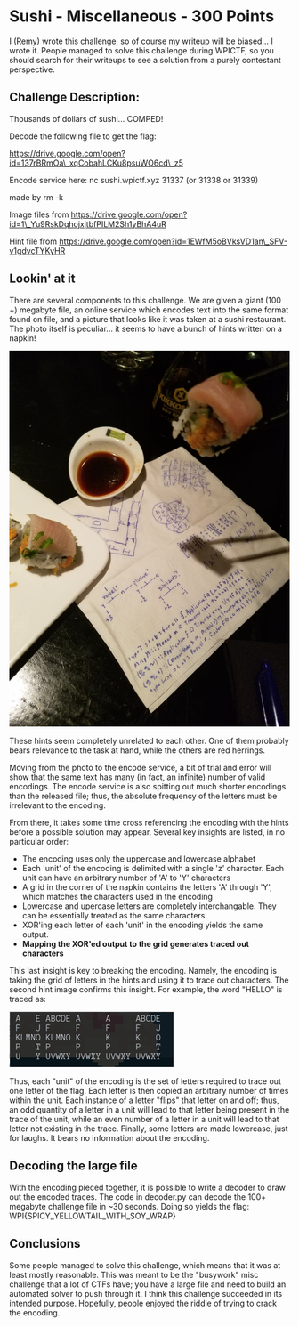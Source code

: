 # Sushi - Miscellaneous - 300 Points

I (Remy) wrote this challenge, so of course my writeup will be biased... I wrote it. People managed to solve this challenge during WPICTF, so you should search for their writeups to see a solution from a purely contestant perspective.

## Challenge Description:

Thousands of dollars of sushi... COMPED!

Decode the following file to get the flag:

https://drive.google.com/open?id=137rBRmOa\_xqCobahLCKu8psuWO6cd\_z5

Encode service here: nc sushi.wpictf.xyz 31337 (or 31338 or 31339)

made by rm -k

Image files from https://drive.google.com/open?id=1\_Yu9RskDqhojxjtbfPILM2Sh1yBhA4uR

Hint file from https://drive.google.com/open?id=1EWfM5oBVksVD1an\_SFV-v1gdvcTYKyHR

## Lookin' at it

There are several components to this challenge. We are given a giant (100 +) megabyte file, an online service which encodes text into the same format found on file, and a picture that looks like it was taken at a sushi restaurant. The photo itself is peculiar... it seems to have a bunch of hints written on a napkin!

![alt text](https://github.com/rkaldawy/writeups2019/blob/master/wpictf/sushi/hint.jpg "A Strange Hint")

These hints seem completely unrelated to each other. One of them probably bears relevance to the task at hand, while the others are red herrings.

Moving from the photo to the encode service, a bit of trial and error will show that the same text has many (in fact, an infinite) number of valid encodings. The encode service is also spitting out much shorter encodings than the released file; thus, the absolute frequency of the letters must be irrelevant to the encoding. 

From there, it takes some time cross referencing the encoding with the hints before a possible solution may appear. Several key insights are listed, in no particular order:

- The encoding uses only the uppercase and lowercase alphabet
- Each 'unit' of the encoding is delimited with a single 'z' character. Each unit can have an arbitrary number of 'A' to 'Y' characters
- A grid in the corner of the napkin contains the letters 'A' through 'Y', which matches the characters used in the encoding
- Lowercase and upercase letters are completely interchangable. They can be essentially treated as the same characters
- XOR'ing each letter of each 'unit' in the encoding yields the same output. 
- **Mapping the XOR'ed output to the grid generates traced out characters**

This last insight is key to breaking the encoding. Namely, the encoding is taking the grid of letters in the hints and using it to trace out characters. The second hint image confirms this insight. For example, the word "HELLO" is traced as:

![alt text](https://github.com/rkaldawy/writeups2019/blob/master/wpictf/sushi/traces.png "Traced Out Letters")

Thus, each "unit" of the encoding is the set of letters required to trace out one letter of the flag. Each letter is then copied an arbitrary number of times within the unit. Each instance of a letter "flips" that letter on and off; thus, an odd quantity of a letter in a unit will lead to that letter being present in the trace of the unit, while an even number of a letter in a unit will lead to that letter not existing in the trace. Finally, some letters are made lowercase, just for laughs. It bears no information about the encoding.

## Decoding the large file

With the encoding pieced together, it is possible to write a decoder to draw out the encoded traces. The code in decoder.py can decode the 100+ megabyte challenge file in ~30 seconds. Doing so yields the flag: WPI{SPICY\_YELLOWTAIL\_WITH\_SOY\_WRAP}

## Conclusions

Some people managed to solve this challenge, which means that it was at least mostly reasonable. This was meant to be the "busywork" misc challenge that a lot of CTFs have; you have a large file and need to build an automated solver to push through it. I think this challenge succeeded in its intended purpose. Hopefully, people enjoyed the riddle of trying to crack the encoding.
